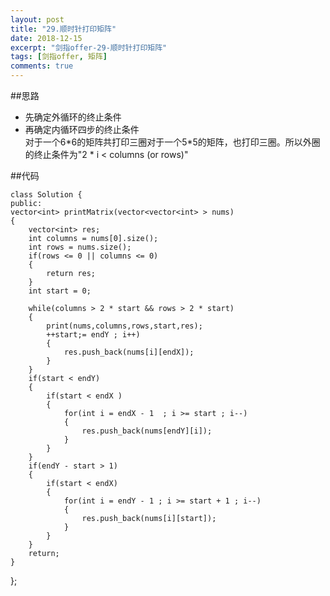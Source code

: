 ```yaml
---
layout: post
title: "29.顺时针打印矩阵"
date: 2018-12-15
excerpt: "剑指offer-29-顺时针打印矩阵"
tags: [剑指offer, 矩阵]
comments: true
---
```


##思路
    
- 先确定外循环的终止条件  
- 再确定内循环四步的终止条件  
对于一个6\*6的矩阵共打印三圈对于一个5*5的矩阵，也打印三圈。所以外圈的终止条件为"2 \* i < columns (or rows)"  

##代码

	class Solution {
	public:
    vector<int> printMatrix(vector<vector<int> > nums)
    {
        vector<int> res;
        int columns = nums[0].size();
        int rows = nums.size();
        if(rows <= 0 || columns <= 0)
        {
            return res;
        }
        int start = 0;

        while(columns > 2 * start && rows > 2 * start)
        {
            print(nums,columns,rows,start,res);
            ++start;= endY ; i++)
            {
                res.push_back(nums[i][endX]);
            }
        }
        if(start < endY)
        {
            if(start < endX )
            {
                for(int i = endX - 1  ; i >= start ; i--)
                {
                    res.push_back(nums[endY][i]);
                }
            }
        }
        if(endY - start > 1)
        {
            if(start < endX)
            {
                for(int i = endY - 1 ; i >= start + 1 ; i--)
                {
                    res.push_back(nums[i][start]);
                }
            }
        }
        return;
    }
};